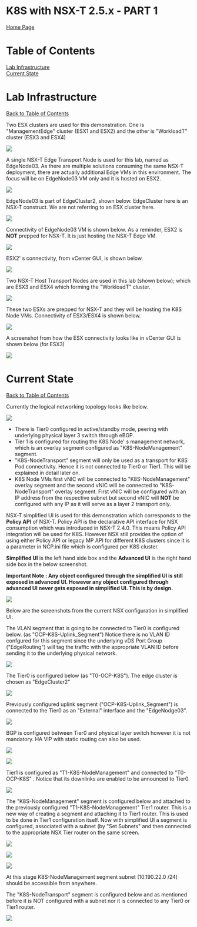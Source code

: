 # K8S with NSX-T 2.5.x - PART 1
[Home Page](https://github.com/dumlutimuralp/k8s-with-nsx-t-2.5.x)

# Table of Contents
[Lab Infrastructure](#Lab-Infrastructure)  
[Current State](#Current-State)  

# Lab Infrastructure
[Back to Table of Contents](https://github.com/dumlutimuralp/k8s-with-nsx-t-2.5.x/tree/master/Part%202#Table-of-Contents)

Two ESX clusters are used for this demonstration. One is "ManagementEdge" cluster (ESX1 and ESX2) and the other is "WorkloadT" cluster (ESX3 and ESX4)

![](2019-12-04-15-15-03.png)

A single NSX-T Edge Transport Node  is used for this lab, named as EdgeNode03. As there are multiple solutions consuming the same NSX-T deployment, there are actually additional Edge VMs in this environment. The focus will be on EdgeNode03 VM only and it is hosted on ESX2. 

![](2019-12-04-14-35-28.png)

EdgeNode03 is part of EdgeCluster2, shown below. EdgeCluster here is an NSX-T construct. We are not referring to an ESX cluster here.

![](2019-12-04-16-33-01.png)

Connectivity of EdgeNode03 VM is shown below. As a reminder, ESX2 is <b>NOT</b> prepped for NSX-T. It is just hosting the NSX-T Edge VM. 

![](2019-12-04-15-52-23.png)

ESX2' s connectivity, from vCenter GUI, is shown below.

![](2019-12-04-15-53-37.png)

Two NSX-T Host Transport Nodes are used in this lab (shown below); which are ESX3 and ESX4 which forming the "WorkloadT" cluster. 

![](2019-12-04-16-03-32.png)

These two ESXs are prepped for NSX-T and they will be hosting the K8S Node VMs. Connectivity of ESX3/ESX4 is shown below.

![](2019-12-04-15-46-05.png)

A screenshot from how the ESX connectivity looks like in vCenter GUI is shown below (for ESX3)

![](2019-12-04-15-25-48.png)

# Current State 
[Back to Table of Contents](https://github.com/dumlutimuralp/k8s-with-nsx-t-2.5.x/tree/master/Part%202#Table-of-Contents)

Currently the logical networking topology looks like below. 

![](2019-12-04-16-22-08.png)

- There is Tier0 configured in active/standby mode, peering with underlying physical layer 3 switch through eBGP. 
- Tier 1 is configured for routing the K8S Node' s management network, which is an overlay segment configured as "K8S-NodeManagement" segment. 
- "K8S-NodeTransport" segment will only be used as a transport for K8S Pod connectivity. Hence it is not connected to Tier0 or Tier1. This will be explained in detail later on. 
- K8S Node VMs first vNIC will be connected to "K8S-NodeManagement" overlay segment and the second vNIC will be connected to "K8S-NodeTransport" overlay segment. First vNIC will be configured with an IP address from the respective subnet but second vNIC will <b>NOT</b> be configured with any IP as it will serve as a layer 2 transport only. 


NSX-T <v>simplified UI</b> is used for this demonstration which corresponds to the <b>Policy API</b> of NSX-T. Policy API is the declarative API interface for NSX consumption which was introduced in NSX-T 2.4.0. This means Policy API integration will be used for K8S. However NSX still provides the option of using either Policy API or legacy MP API for different K8S clusters since it is a parameter in NCP.ini file which is configured per K8S cluster.

<b>Simplified UI</b> is the left hand side box and the <b>Advanced UI</b> is the right hand side box in the below screenshot.

<b>Important Note : Any object configured through the simplified UI is still exposed in advanced UI. However any object configured through advanced UI never gets exposed in simplified UI. This is by design.</b>

![](2019-12-04-17-06-49.png)

Below are the screenshots from the current NSX configuration in simplified UI.

The VLAN segment that is going to be connected to Tier0 is configured below. (as "OCP-K8S-Uplink_Segment") Notice there is no VLAN ID confgured for this segment since the underlying vDS Port Group ("EdgeRouting") will tag the traffic with the appropriate VLAN ID before sending it to the underlying physical network.

![](2019-12-04-16-47-26.png)

The Tier0 is configured below (as "T0-OCP-K8S"). The  edge cluster is chosen as "EdgeCluster2"

![](2019-12-04-16-34-10.png)

Previously configured uplink segment ("OCP-K8S-Uplink_Segment") is connected to the Tier0 as an "External" interface and the "EdgeNodge03".

![](2019-12-04-16-38-09.png)

BGP is configured between Tier0 and physical layer switch however it is not mandatory. HA VIP with static routing can also be used.

![](2019-12-04-16-34-37.png)

![](2019-12-04-16-34-52.png)

Tier1 is configured as "T1-K8S-NodeManagement" and connected to "T0-OCP-K8S" . Notice that its downlinks are enabled to be announced to Tier0. 

![](2019-12-04-16-42-04.png)

The "K8S-NodeManagement" segment is configured below and attached to the previously configured "T1-K8S-NodeManagement" Tier1 router. This is a new way of creating a segment and attaching it to Tier1 router. This is used to be done in Tier1 configuration itself. Now with simplified UI a segment is configured, associated with a subnet (by "Set Subnets" and then connected to the appropriate NSX Tier router on the same screen.

![](2019-12-04-17-01-00.png)

![](2019-12-04-17-01-39.png)

![](2019-12-04-16-56-04.png)

At this stage K8S-NodeManagement segment subnet (10.190.22.0 /24) should be accessible from anywhere.

The "K8S-NodeTransport" segment is configured below and as mentioned before it is NOT configured with a subnet nor it is connected to any Tier0 or Tier1 router.

![](2019-12-04-17-02-56.png)


